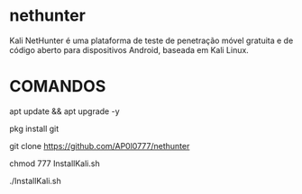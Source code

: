 # nethunter
Kali NetHunter é uma plataforma de teste de penetração móvel gratuita e de código aberto para dispositivos Android, baseada em Kali Linux.

# COMANDOS


apt update && apt upgrade -y


pkg install git



git clone https://github.com/AP0l0777/nethunter



chmod 777 InstallKali.sh


./InstallKali.sh
